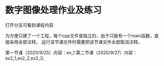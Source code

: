 # 数字图像处理作业及练习

打开分支可看到课程内容

为方便只建了一个工程，每个cpp文件是独立的，由于只能有一个main函数，直接采用全部注释，
运行该节课文件时需要把该节课文件全部取消注释。


第一节课（2020/9/25）内容：ex_1
第二节课（2020/9/27）内容：ex2_1,ex2_2,ex2_3;
